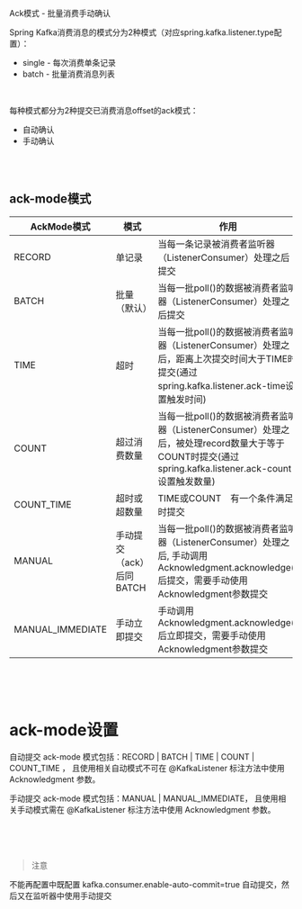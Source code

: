 Ack模式 - 批量消费手动确认


Spring Kafka消费消息的模式分为2种模式（对应spring.kafka.listener.type配置）：

* single - 每次消费单条记录
* batch - 批量消费消息列表



<br>



每种模式都分为2种提交已消费消息offset的ack模式：

* 自动确认
* 手动确认



<br>
<br>



## ack-mode模式

| AckMode模式        | 模式               | 作用                                                                                                          | 
|-------------------|--------------------|-------------------------------------------------------------------------------------------------------------|
| RECORD           | 单记录              | 当每一条记录被消费者监听器（ListenerConsumer）处理之后提交                                                                       |
| BATCH            | 批量（默认）           | 当每一批poll()的数据被消费者监听器（ListenerConsumer）处理之后提交                                                                |
| TIME             | 超时               | 当每一批poll()的数据被消费者监听器（ListenerConsumer）处理之后，距离上次提交时间大于TIME时提交(通过spring.kafka.listener.ack-time设置触发时间)        |
| COUNT            | 超过消费数量           | 当每一批poll()的数据被消费者监听器（ListenerConsumer）处理之后，被处理record数量大于等于COUNT时提交(通过spring.kafka.listener.ack-count设置触发数量) |
| COUNT_TIME       | 超时或超数量           | TIME或COUNT　有一个条件满足时提交                                                                                       |
| MANUAL           | 手动提交（ack）后同BATCH | 当每一批poll()的数据被消费者监听器（ListenerConsumer）处理之后, 手动调用Acknowledgment.acknowledge()后提交，需要手动使用 Acknowledgment参数提交   |
| MANUAL_IMMEDIATE | 手动立即提交           | 手动调用Acknowledgment.acknowledge()后立即提交，需要手动使用 Acknowledgment参数提交                                             |





<br>
<br>
<br>



# ack-mode设置

自动提交 ack-mode 模式包括：RECORD | BATCH | TIME | COUNT | COUNT_TIME ， 且使用相关自动模式不可在 @KafkaListener 标注方法中使用 Acknowledgment 参数。


手动提交 ack-mode 模式包括：MANUAL | MANUAL_IMMEDIATE， 且使用相关手动模式需在 @KafkaListener 标注方法中使用 Acknowledgment 参数。


<br>
<br>
<br>



> 注意

不能再配置中既配置 kafka.consumer.enable-auto-commit=true 自动提交，然后又在监听器中使用手动提交
